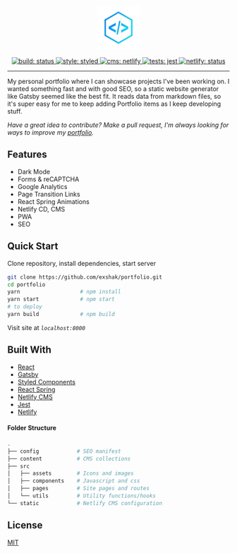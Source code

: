 <p align="center">
  <a href="https://exshak.com">
    <img src="./src/assets/images/favicon.png" alt="exshak" width="100" />
  </a>
</p>

<p align="center">
  <a href="https://github.com/exshak/portfolio">
    <img src="https://img.shields.io/badge/build-passing-success.svg" alt="build: status"/>
  </a>
  <a href="https://styled-components.com">
    <img src="https://img.shields.io/badge/style-%F0%9F%92%85%20styled--components-orange.svg?colorB=daa357&colorA=db748e" alt="style: styled"/>
  </a>
  <a href="https://netlifycms.org">
    <img src="https://img.shields.io/badge/cms-netlify--cms-00bbcc.svg" alt="cms: netlify"/>
  </a>
  <a href="https://jestjs.io">
    <img src="https://img.shields.io/badge/tests-jest-00cc99.svg" alt="tests: jest"/>
  </a>
  <a href="https://app.netlify.com/sites/exshak/deploys">
    <img src="https://api.netlify.com/api/v1/badges/f25861b2-d1c2-428f-8294-a8e879445740/deploy-status" alt="netlify: status"/>
  </a>
</p>

---

My personal portfolio where I can showcase projects I've been working on. I wanted something fast and with good SEO, so a static website generator like Gatsby seemed like the best fit. It reads data from markdown files, so it's super easy for me to keep adding Portfolio items as I keep developing stuff.

_Have a great idea to contribute? Make a pull request, I'm always looking for ways to improve my [portfolio](https://exshak.com)._

## Features

- Dark Mode
- Forms & reCAPTCHA
- Google Analytics
- Page Transition Links
- React Spring Animations
- Netlify CD, CMS
- PWA
- SEO

## Quick Start

Clone repository, install dependencies, start server

```sh
git clone https://github.com/exshak/portfolio.git
cd portfolio
yarn                   # npm install
yarn start             # npm start
# to deploy
yarn build             # npm build
```

Visit site at _`localhost:8000`_

## Built With

- [React](https://reactjs.org)
- [Gatsby](https://gatsbyjs.org)
- [Styled Components](https://styled-components.com)
- [React Spring](https://react-spring.io)
- [Netlify CMS](https://netlifycms.org)
- [Jest](https://jestjs.io)
- [Netlify](https://netlify.com)

#### Folder Structure

```sh
.
├── config            # SEO manifest
├── content           # CMS collections
├── src
│   ├── assets        # Icons and images
│   ├── components    # Javascript and css
│   ├── pages         # Site pages and routes
│   └── utils         # Utility functions/hooks
└── static            # Netlify CMS configuration
```

## License

[MIT](./LICENSE)
